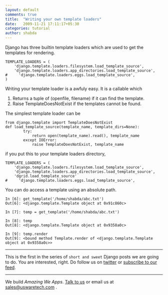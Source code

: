```yaml
---
layout: default
comments: true
title:  "Writing your own template loaders"
date:   2009-11-21 17:11:17+05:30
categories: tutorial
author: shabda
---
```

Django has three builtin template loaders which are used to get the templates for rendering.

    TEMPLATE_LOADERS = (
        'django.template.loaders.filesystem.load_template_source',
        'django.template.loaders.app_directories.load_template_source',
    #     'django.template.loaders.eggs.load_template_source',
    )

Writing your template loader is a awfuly easy. It is a callable which

1. Returns a tuple of (openfile, filename) if it can find the template.
2. Raise TemplateDoesNotExist if the templates cannot be found.

The simplest template loader can be

    from django.template import TemplateDoesNotExist
    def load_template_source(template_name, template_dirs=None):
            try:
                return open(template_name).read(), template_name
            except IOError:
                raise TemplateDoesNotExist, template_name

if you put this to your template loaders directory,

    TEMPLATE_LOADERS = (
        'django.template.loaders.filesystem.load_template_source',
        'django.template.loaders.app_directories.load_template_source',
        'dgrid.load_template_source'
    #     'django.template.loaders.eggs.load_template_source',

You can do access a template using an absolute path.

    In [6]: get_template('/home/shabda/abc.txt')
    Out[6]: <django.template.Template object at 0x91c860c>

    In [7]: temp = get_template('/home/shabda/abc.txt')

    In [8]: temp
    Out[8]: <django.template.Template object at 0x9358a0c>

    In [9]: temp.render
    Out[9]: <bound method Template.render of <django.template.Template object at 0x9358a0c>>


---------------

This is the first in the series of `short and sweet` Django posts we are going to do. You are interested, right. Do follow us on [twitter](http://twitter.com/uswaretech) or [subscribe to our feed](http://feeds.feedburner.com/uswarearticles).

-----

We build *Amazing We Apps*. [Talk to us](http://www.agiliq.com/contact/) or email us at sales@uswaretech.com .


